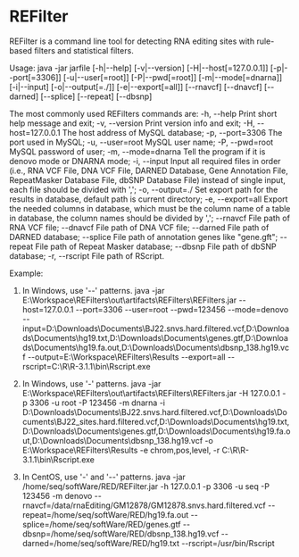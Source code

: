 REFilter
========

REFilter is a command line tool for detecting RNA editing sites with rule-based filters and statistical filters.

Usage: java -jar jarfile [-h|--help] [-v|--version] [-H|--host[=127.0.0.1]] [-p|--port[=3306]] [-u|--user[=root]] [-P|--pwd[=root]] [-m|--mode[=dnarna]] [-i|--input] [-o|--output[=./]] [-e|--export[=all]] [--rnavcf] [--dnavcf] [--darned] [--splice] [--repeat] [--dbsnp]

The most commonly used REFilters commands are:
	-h, --help   			Print short help message and exit;
	-v, --version 			Print version info and exit;
	-H, --host=127.0.0.1    The host address of MySQL database;
	-p, --port=3306    		The port used in MySQL;
	-u, --user=root    		MySQL user name;
	-P, --pwd=root     		MySQL password of user;
	-m, --mode=dnarna  		Tell the program if it is denovo mode or DNARNA mode;
	-i, --input  			Input all required files in order (i.e., RNA VCF File, DNA VCF File, DARNED Database, Gene Annotation File, RepeatMasker Database File, dbSNP Database File) instead of single input, each file should be divided with ',';
	-o, --output=./    		Set export path for the results in database, default path is current directory;
	-e, --export=all  		Export the needed columns in database, which must be the column name of a table in database, the column names should be divided by ',';
	--rnavcf  				File path of RNA VCF file;
	--dnavcf  				File path of DNA VCF file;
	--darned  				File path of DARNED database;
	--splice  				File path of annotation genes like "gene.gft";
	--repeat  				File path of Repeat Masker database;
	--dbsnp   				File path of dbSNP database;
	-r, --rscript 			File path of RScript.

Example:
1) In Windows, use '--' patterns.
java -jar E:\Workspace\REFilters\out\artifacts\REFilters\REFilters.jar --host=127.0.0.1 --port=3306 --user=root --pwd=123456 --mode=denovo --input=D:\Downloads\Documents\BJ22.snvs.hard.filtered.vcf,D:\Downloads\Documents\hg19.txt,D:\Downloads\Documents\genes.gtf,D:\Downloads\Documents\hg19.fa.out,D:\Downloads\Documents\dbsnp_138.hg19.vcf --output=E:\Workspace\REFilters\Results --export=all --rscript=C:\R\R-3.1.1\bin\Rscript.exe

2) In Windows, use '-' patterns.
java -jar E:\Workspace\REFilters\out\artifacts\REFilters\REFilters.jar -H 127.0.0.1 -p 3306 -u root -P 123456 -m dnarna -i D:\Downloads\Documents\BJ22.snvs.hard.filtered.vcf,D:\Downloads\Documents\BJ22_sites.hard.filtered.vcf,D:\Downloads\Documents\hg19.txt,D:\Downloads\Documents\genes.gtf,D:\Downloads\Documents\hg19.fa.out,D:\Downloads\Documents\dbsnp_138.hg19.vcf -o E:\Workspace\REFilters\Results -e chrom,pos,level, -r C:\R\R-3.1.1\bin\Rscript.exe

3) In CentOS, use '-' and '--' patterns.
java -jar /home/seq/softWare/RED/REFilter.jar -h 127.0.0.1 -p 3306 -u seq -P 123456 -m denovo --rnavcf=/data/rnaEditing/GM12878/GM12878.snvs.hard.filtered.vcf --repeat=/home/seq/softWare/RED/hg19.fa.out --splice=/home/seq/softWare/RED/genes.gtf --dbsnp=/home/seq/softWare/RED/dbsnp_138.hg19.vcf --darned=/home/seq/softWare/RED/hg19.txt --rscript=/usr/bin/Rscript